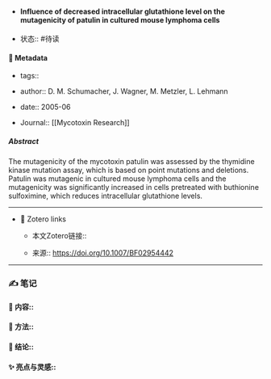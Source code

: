 - #### Influence of decreased intracellular glutathione level on the mutagenicity of patulin in cultured mouse lymphoma cells

- 状态:: #待读

#### 🔢 Metadata

  - tags:: 

  - author:: D. M. Schumacher, J. Wagner, M. Metzler, L. Lehmann

  - date:: 2005-06

  - Journal:: [[Mycotoxin Research]]

##### Abstract
The mutagenicity of the mycotoxin patulin was assessed by the thymidine kinase mutation assay, which is based on point mutations and deletions. Patulin was mutagenic in cultured mouse lymphoma cells and the mutagenicity was significantly increased in cells pretreated with buthionine sulfoximine, which reduces intracellular glutathione levels.

---
- 🔗 Zotero links 

  - 本文Zotero链接:: 

  - 来源:: https://doi.org/10.1007/BF02954442

---

### ✍️ 笔记

  #### 📖 内容:: 
  
  #### 🧫 方法:: 
  
  #### 💽 结论:: 
  
  #### ✨ 亮点与灵感:: 

